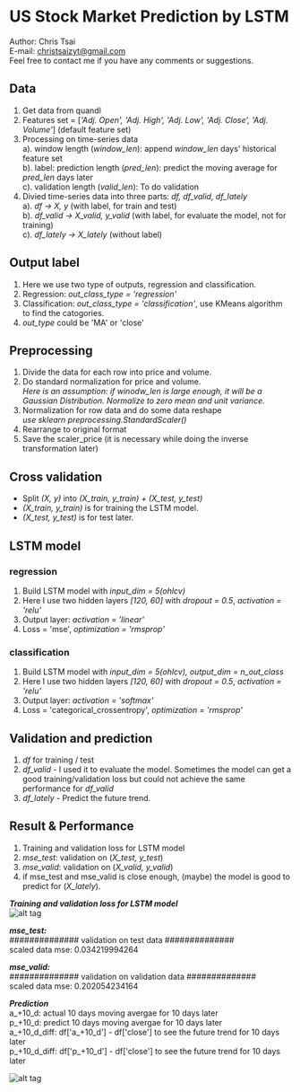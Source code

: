 # US Stock Market Prediction by LSTM  

Author: Chris Tsai  
E-mail: christsaizyt@gmail.com  
Feel free to contact me if you have any comments or suggestions.  
  
## Data  
1. Get data from quandl  
2. Features set = \[*'Adj. Open', 'Adj. High', 'Adj. Low', 'Adj. Close', 'Adj. Volume'*\] (default feature set)  
3. Processing on time-series data  
  a). window length (*window_len*): append *window_len* days' historical feature set  
  b). label: prediction length (*pred_len*): predict the moving average for *pred_len* days later  
  c). validation length (*valid_len*): To do validation  
4. Divied time-series data into three parts: *df, df_valid, df_lately*  
  a). *df -> X, y* (with label, for train and test)  
  b). *df_valid -> X_valid, y_valid* (with label, for evaluate the model, not for training)  
  c). *df_lately -> X_lately* (without label)  
  
## Output label
1. Here we use two type of outputs, regression and classification.  
2. Regression: *out_class_type = 'regression'*  
3. Classification: *out_class_type = 'classification'*, use KMeans algorithm to find the catogories.  
4. *out_type* could be 'MA' or 'close'  
  
## Preprocessing  
1. Divide the data for each row into price and volume.  
2. Do standard normalization for price and volume.  
   *Here is an assumption: if winodw_len is large enough, it will be a Gaussian Distribution. Normalize to zero mean and unit variance.*  
3. Normalization for row data and do some data reshape  
   *use sklearn preprocessing.StandardScaler()*  
4. Rearrange to original format  
5. Save the scaler_price (it is necessary while doing the inverse transformation later)  
  
## Cross validation  
- Split *(X, y)* into *(X_train, y_train) + (X_test, y_test)*  
- *(X_train, y_train)* is for training the LSTM model.  
- *(X_test, y_test)* is for test later.  
  
## LSTM model  
### regression  
1. Build LSTM model with *input_dim = 5(ohlcv)*  
2. Here I use two hidden layers *[120, 60]* with *dropout = 0.5*, *activation = 'relu'*  
3. Output layer: *activation = 'linear'*  
4. Loss = 'mse', *optimization = 'rmsprop'*  
  
### classification  
1. Build LSTM model with *input_dim = 5(ohlcv), output_dim = n_out_class*  
2. Here I use two hidden layers *[120, 60]* with *dropout = 0.5*, *activation = 'relu'*  
3. Output layer: *activation = 'softmax'*  
4. Loss = 'categorical_crossentropy', *optimization = 'rmsprop'*  
  
## Validation and prediction    
1. *df* for training / test  
2. *df_valid* - I used it to evaluate the model. Sometimes the model can get a good training/validation loss but could not achieve the same performance for *df_valid*  
3. *df_lately* - Predict the future trend.  
  
## Result & Performance    
1. Training and validation loss for LSTM model  
2. *mse_test*: validation on (*X_test, y_test*)  
3. *mse_valid*: validation on (*X_valid, y_valid*)  
4. if mse_test and mse_valid is close enough, (maybe) the model is good to predict for (*X_lately*).  
  
***Training and validation loss for LSTM model***  
![alt tag](https://github.com/christsaizyt/US_Stock_Market_Prediction_by_Machine-Deep_Learning/blob/master/NDAQ_training_curve.png)  
  
***mse_test:***  
############## validation on test data ##############   
scaled data mse:  0.034219994264  
  
***mse_valid:***   
############## validation on validation data ##############   
scaled data mse:  0.202054234164  
  
***Prediction***  
a_+10_d: actual 10 days moving avergae for 10 days later  
p_+10_d: predict 10 days moving avergae for 10 days later  
a_+10_d_diff: df['a_+10_d'] - df['close'] to see the future trend for 10 days later  
p_+10_d_diff: df['p_+10_d'] - df['close'] to see the future trend for 10 days later  
  
![alt tag](https://github.com/christsaizyt/US_Stock_Market_Prediction_by_Machine-Deep_Learning/blob/master/NDAQ_predictions.png)  



  
